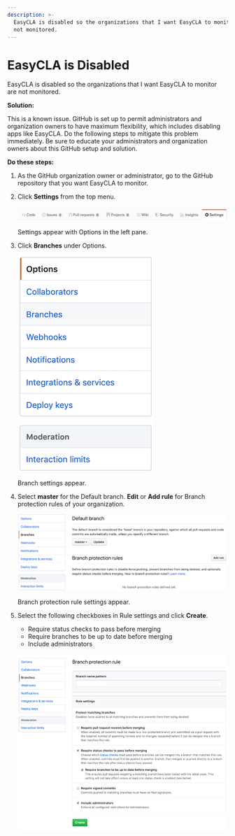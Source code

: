 ```yaml
---
description: >-
  EasyCLA is disabled so the organizations that I want EasyCLA to monitor are
  not monitored.
---
```


# EasyCLA is Disabled

EasyCLA is disabled so the organizations that I want EasyCLA to monitor are not monitored.

**Solution:**

This is a known issue. GitHub is set up to permit administrators and organization owners to have maximum flexibility, which includes disabling apps like EasyCLA. Do the following steps to mitigate this problem immediately. Be sure to educate your administrators and organization owners about this GitHub setup and solution.

**Do these steps:**

1. As the GitHub organization owner or administrator, go to the GitHub repository that you want EasyCLA to monitor.
2. Click **Settings** from the top menu.

   ![Settings](../../.gitbook/assets/cla-github-repository-settings.png)

   Settings appear with Options in the left pane.

3. Click **Branches** under Options.

   ![Branches](../../.gitbook/assets/cla-github-options.png)

   Branch settings appear.

4. Select **master** for the Default branch. **Edit** or **Add rule** for Branch protection rules of your organization.

   ![Branch Protection Rules](../../.gitbook/assets/cla-github-branch-add-rule.png)

   Branch protection rule settings appear.

5. Select the following checkboxes in Rule settings and click **Create**.

   * Require status checks to pass before merging
   * Require branches to be up to date before merging
   * Include administrators

   ![Rule Settings](../../.gitbook/assets/cla-github-branch-protection-rule.png)

